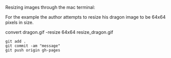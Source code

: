 Resizing images through the mac terminal: 

For the example the author attempts to resize his dragon image to be 64x64 pixels in size.

  convert dragon.gif    -resize 64x64  resize_dragon.gif

```
git add . 
git commit -am "message"
git push origin gh-pages
```